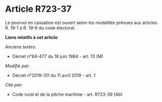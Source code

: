 # Article R723-37

Le pourvoi en cassation est ouvert selon les modalités prévues aux articles R. 19-1 à R. 19-6 du code électoral.

**Liens relatifs à cet article**

_Anciens textes_:

  - Décret n°84-477 du 18 juin 1984 - art. 13 (M)

_Modifié par_:

  - Décret n°2019-311 du 11 avril 2019 - art. 1

_Cité par_:

  - Code rural et de la pêche maritime - art. R723-39 (Ab)
